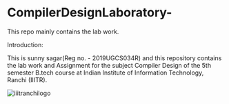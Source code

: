 # CompilerDesignLaboratory-
This repo mainly contains the lab work.

Introduction:

This is sunny sagar(Reg no. - 2019UGCS034R) and this repository contains the lab work and Assignment for the subject Compiler Design of the 5th semester B.tech course at Indian Institute of Information Technology, Ranchi (IIITR).

![iiitranchilogo](https://user-images.githubusercontent.com/75474488/138427294-0d94fbf4-d0c1-48e6-8a24-0fb743f50105.png)
